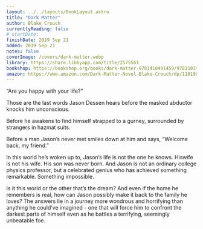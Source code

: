 ```yaml
---
layout: ../../layouts/BookLayout.astro
title: "Dark Matter"
author: Blake Crouch
currentlyReading: false
# startDate:
finishDate: 2019 Sep 21
added: 2019 Sep 21
notes: false
coverImage: /covers/dark-matter.webp
library: https://share.libbyapp.com/title/2575561
bookshop: https://bookshop.org/books/dark-matter-9781410491459/9781101904244
amazon: https://www.amazon.com/Dark-Matter-Novel-Blake-Crouch/dp/1101904240
---
```


“Are you happy with your life?” 

Those are the last words Jason Dessen hears before the masked abductor knocks him unconscious.

Before he awakens to find himself strapped to a gurney, surrounded by strangers in hazmat suits.

Before a man Jason’s never met smiles down at him and says, “Welcome back, my friend.” 

In this world he’s woken up to, Jason’s life is not the one he knows. Hiswife is not his wife. His son was never born. And Jason is not an ordinary college physics professor, but a celebrated genius who has achieved something remarkable. Something impossible.

Is it this world or the other that’s the dream? And even if the home he remembers is real, how can Jason possibly make it back to the family he loves? The answers lie in a journey more wondrous and horrifying than anything he could’ve imagined - one that will force him to confront the darkest parts of himself even as he battles a terrifying, seemingly unbeatable foe.

<!-- ### Notes & Highlights -->
